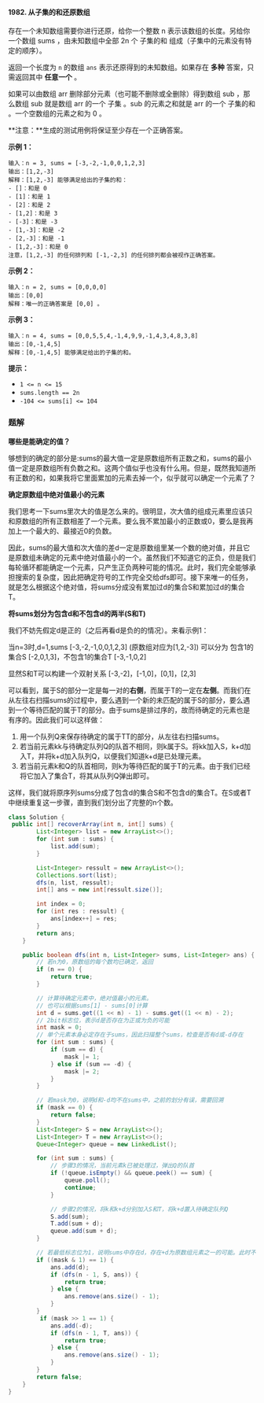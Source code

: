 #### 1982. 从子集的和还原数组

存在一个未知数组需要你进行还原，给你一个整数 n 表示该数组的长度。另给你一个数组 sums ，由未知数组中全部 2n 个 子集的和 组成（子集中的元素没有特定的顺序）。

返回一个长度为 `n` 的数组 `ans` 表示还原得到的未知数组。如果存在 **多种** 答案，只需返回其中 **任意一个** 。

如果可以由数组 arr 删除部分元素（也可能不删除或全删除）得到数组 sub ，那么数组 sub 就是数组 arr 的一个 子集 。sub 的元素之和就是 arr 的一个 子集的和 。一个空数组的元素之和为 0 。

**注意：**生成的测试用例将保证至少存在一个正确答案。

**示例 1：**

```shell
输入：n = 3, sums = [-3,-2,-1,0,0,1,2,3]
输出：[1,2,-3]
解释：[1,2,-3] 能够满足给出的子集的和：
- []：和是 0
- [1]：和是 1
- [2]：和是 2
- [1,2]：和是 3
- [-3]：和是 -3
- [1,-3]：和是 -2
- [2,-3]：和是 -1
- [1,2,-3]：和是 0
注意，[1,2,-3] 的任何排列和 [-1,-2,3] 的任何排列都会被视作正确答案。
```

**示例 2：**

```shell
输入：n = 2, sums = [0,0,0,0]
输出：[0,0]
解释：唯一的正确答案是 [0,0] 。
```

**示例 3：**

```shell
输入：n = 4, sums = [0,0,5,5,4,-1,4,9,9,-1,4,3,4,8,3,8]
输出：[0,-1,4,5]
解释：[0,-1,4,5] 能够满足给出的子集的和。
```

**提示：**

- `1 <= n <= 15`
- `sums.length == 2n`
- `-104 <= sums[i] <= 104`

### 题解

**哪些是能确定的值？**

够想到的确定的部分是:sums的最大值一定是原数组所有正数之和，sums的最小值一定是原数组所有负数之和。这两个值似乎也没有什么用。但是，既然我知道所有正数的和，如果我将它里面累加的元素去掉一个，似乎就可以确定一个元素了？

**确定原数组中绝对值最小的元素**

我们思考一下sums里次大的值是怎么来的。很明显，次大值的组成元素里应该只和原数组的所有正数相差了一个元素。要么我不累加最小的正数或0，要么是我再加上一个最大的、最接近0的负数。

因此，sums的最大值和次大值的差d一定是原数组里某一个数的绝对值，并且它是原数组未确定的元素中绝对值最小的一个。虽然我们不知道它的正负，但是我们每轮循环都能确定一个元素，只产生正负两种可能的情况。此时，我们完全能够承担搜索的复杂度，因此把确定符号的工作完全交给dfs即可。接下来唯一的任务，就是怎么根据这个绝对值，将sums分成没有累加过d的集合S和累加过d的集合T。

**将sums划分为包含d和不包含d的两半(S和T)**

我们不妨先假定d是正的（之后再看d是负的的情况）。来看示例1：

当n=3时,d=1,sums [-3,-2,-1,0,0,1,2,3] (原数组对应为[1,2,-3]) 可以分为 包含1的集合S [-2,0,1,3]，不包含1的集合T [-3,-1,0,2]

显然S和T可以构建一个双射关系 [-3,-2]，[-1,0]，[0,1]，[2,3]

可以看到，属于S的部分一定是每一对的**右侧**，而属于T的一定在**左侧**。而我们在从左往右扫描sums的过程中，要么遇到一个新的未匹配的属于S的部分，要么遇到一个等待匹配的属于T的部分。由于sums是排过序的，故而待确定的元素也是有序的。因此我们可以这样做：

1. 用一个队列Q来保存待确定的属于TT的部分，从左往右扫描sums。
2. 若当前元素kk与待确定队列Q的队首不相同，则k属于S。将kk加入S，k+d加入T，并将k+d加入队列Q，以便我们知道k+d是已处理元素。
3. 若当前元素k和Q的队首相同，则k为等待匹配的属于T的元素。由于我们已经将它加入了集合T，将其从队列Q弹出即可。

这样，我们就将原序列sums分成了包含d的集合S和不包含d的集合T。在S或者T中继续重复这一步骤，直到我们划分出了完整的n个数。

```java
class Solution {
 public int[] recoverArray(int n, int[] sums) {
        List<Integer> list = new ArrayList<>();
        for (int sum : sums) {
            list.add(sum);
        }

        List<Integer> ressult = new ArrayList<>();
        Collections.sort(list);
        dfs(n, list, ressult);
        int[] ans = new int[ressult.size()];

        int index = 0;
        for (int res : ressult) {
            ans[index++] = res;
        }
        return ans;
    }

    public boolean dfs(int n, List<Integer> sums, List<Integer> ans) {
        // 若n为0，原数组的每个数均已确定，返回
        if (n == 0) {
            return true;
        }

        // 计算待确定元素中，绝对值最小的元素。
        // 也可以根据sums[1] - sums[0]计算
        int d = sums.get((1 << n) - 1) - sums.get((1 << n) - 2);
        // 2bit标志位，表示d是否存在为正或为负的可能
        int mask = 0;
        // 单个元素本身必定存在于sums，因此扫描整个sums，检查是否有d或-d存在
        for (int sum : sums) {
            if (sum == d) {
                mask |= 1;
            } else if (sum == -d) {
                mask |= 2;
            }
        }

        // 若mask为0，说明d和-d均不在sums中，之前的划分有误，需要回溯
        if (mask == 0) {
            return false;
        }
        List<Integer> S = new ArrayList<>();
        List<Integer> T = new ArrayList<>();
        Queue<Integer> queue = new LinkedList();

        for (int sum : sums) {
            // 步骤3的情况，当前元素k已被处理过，弹出Q的队首
            if (!queue.isEmpty() && queue.peek() == sum) {
                queue.poll();
                continue;
            }

            // 步骤2的情况，将k和k+d分别加入S和T，将k+d置入待确定队列Q
            S.add(sum);
            T.add(sum + d);
            queue.add(sum + d);
        }

        // 若最低标志位为1，说明sums中存在d，存在+d为原数组元素之一的可能。此时不包含+d的集合为S。
        if ((mask & 1) == 1) {
            ans.add(d);
            if (dfs(n - 1, S, ans)) {
                return true;
            } else {
                ans.remove(ans.size() - 1);
            }
        } 
         if (mask >> 1 == 1) {
            ans.add(-d);
            if (dfs(n - 1, T, ans)) {
                return true;
            } else {
                ans.remove(ans.size() - 1);
            }
        }
        return false;
    }
}
```

